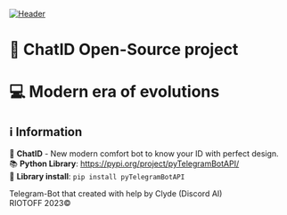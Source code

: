 [![Header](https://cdn.discordapp.com/attachments/1119628609649397893/1129718438873534492/image.png)](https://t.me/x_chatID_bot)

# 💬 ChatID Open-Source project
# 💻 Modern era of evolutions

## ℹ Information
💬 **ChatID** - New modern comfort bot to know your ID with perfect design.
<br />
📚 **Python Library**: https://pypi.org/project/pyTelegramBotAPI/
<br />
🔧 **Library install**: ``pip install pyTelegramBotAPI``


Telegram-Bot that created with help by Clyde (Discord AI)
<br />
RIOTOFF 2023©
